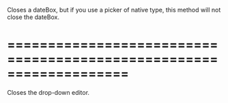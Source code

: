 <!--**
/*-------------------------------------------
    Auto-generated file. Do not modify.
-------------------------------------------

**-->
<!--d-->
Closes a dateBox, but if you use a picker of native type, this method will not close the dateBox.
<!--/d-->
===================================================================
===================================================================

<!--shortDescription-->
Closes the drop-down editor.
<!--/shortDescription-->

<!--fullDescription-->

<!--/fullDescription-->